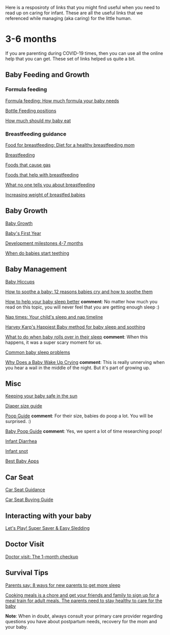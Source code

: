 Here is a resposiroty of links that you might find useful when you need to read up on caring for infant. These are all the useful links that we referenced while managing (aka caring) for the little human.

# 3-6 months
If you are parenting during COVID-19 times, then you can use all the online help that you can get. These set of links helped us quite a bit.

## Baby Feeding and Growth
### Formula feeding
[Formula feeding: How much formula your baby needs](https://www.babycenter.com/0_how-much-formula-your-baby-needs_9136.bc)

[Bottle Feeding positions](https://www.drbrownsbaby.com/bottle-feeding-positions-and-techniques/)

[How much should my baby eat](https://www.mylittlemoppet.com/how-much-should-a-baby-eat/)

### Breastfeeding guidance 
[Food for breastfeeding: Diet for a healthy breastfeeding mom](https://www.babycenter.com/0_diet-for-a-healthy-breastfeeding-mom_3565.bc)

[Breastfeeding](http://med.stanford.edu/newborns.html)

[Foods that cause gas](https://www.parents.com/baby/care/gas/gas-in-breastfed-babies/)

[Foods that help with breastfeeding](https://www.verywellfamily.com/foods-that-increase-breast-milk-supply-431598)

[What no one tells you about breastfeeding](https://blogs.webmd.com/womens-health/20180703/what-no-one-tells-you-about-breastfeeding)

[Increasing weight of breastfed babies](https://kellymom.com/health/growth/weight-gain_increase/)

## Baby Growth
[Baby Growth](https://www.babycenter.com/0_how-to-raise-a-happy-baby-and-child-birth-to-12-mo_1490882.bc?scid=iOS_MPBT_Referral)

[Baby's First Year](https://www.verywellfamily.com/babys-first-year-guide-4173867)

[Development milestones 4-7 months](https://www.babycenter.com/0_baby-milestones-1-to-6-months_1496585.bc?scid=iOS_MPBT_Referral#articlesection3)

[When do babies start teething](https://www.parents.com/baby/health/baby-teeth/when-do-babies-start-teething)

## Baby Management
[Baby Hiccups](https://www.healthline.com/health/childrens-health/newborn-hiccups)

[How to soothe a baby: 12 reasons babies cry and how to soothe them](https://www.babycenter.com/0_12-reasons-babies-cry-and-how-to-soothe-them_9790.bc)

[How to help your baby sleep better](https://www.babycenter.com/0_expert-sleep-strategies-for-babies_1445907.bc) **comment**: No matter how much you read on this topic, you will never feel that you are getting enough sleep :)

[Nap times: Your child's sleep and nap timeline](https://www.babycenter.com/0_your-childs-sleep-and-nap-timeline_10357001.bc)

[Harvey Karp's Happiest Baby method for baby sleep and soothing](https://www.babycenter.com/0_harvey-karps-happiest-baby-method-for-baby-sleep-and-soothin_10373838.bc)

[What to do when baby rolls over in their sleep](https://www.healthline.com/health/baby/baby-rolling-over-in-sleep) **comment**: When this happens, it was a super scary moment for us. 

[Common baby sleep problems](https://www.whattoexpect.com/first-year/baby-sleep-problems.aspx)

[Why Does a Baby Wake Up Crying](https://parenting.firstcry.com/articles/why-does-baby-wakes-up-crying/) **comment**: This is really unnerving when you hear a wail in the middle of the night. But it's part of growing up.

## Misc
[Keeping your baby safe in the sun](https://www.babycenter.com/0_how-to-keep-your-baby-safe-in-the-sun_421.bc)

[Diaper size guide](https://click.huggies-enews.com/?qs=870a2aa180e4556107d780ddaf78615fb6a8e15e9f78bc3638be45b32e1d018e6a6543e4b34bc6bd6cf117c681495a067c62cc786a0540f2e8163f67dcae37da)

[Poop Guide](https://www.parents.com/baby/diapers/dirty/the-scoop-on-poop-whats-normal-whats-not/) **comment**: For their size, babies do poop a lot. You will be surprised. :)

[Baby Poop Guide](https://www.thebump.com/a/baby-poop) **comment**: Yes, we spent a lot of time researching poop!

[Infant Diarrhea](https://www.webmd.com/parenting/baby/baby-diarrhea-causes-treatment)

[Infant snot](https://www.unitypoint.org/blankchildrens/article.aspx?id=93395b95-baac-4a22-b434-0db1fe54d1c0)

[Best Baby Apps](https://www.todaysparent.com/baby/6-must-have-apps-for-new-moms/)

## Car Seat
[Car Seat Guidance](https://www.nhtsa.gov/sites/nhtsa.dot.gov/files/documents/carseat-recommendations-for-children-by-age-size.pdf)

[Car Seat Buying Guide](https://thecarseatlady.com/car-seat-buying-guide/)

## Interacting with your baby
[Let's Play! Super Saver & Easy Sledding](https://www.babycenter.com/0_lets-play-super-saver-easy-sledding_1498428.bc)

## Doctor Visit
[Doctor visit: The 1-month checkup](https://www.babycenter.com/0_doctor-visit-the-1-month-checkup_6599.bc)

## Survival Tips
[Parents say: 8 ways for new parents to get more sleep](https://www.babycenter.com/0_parents-say-8-ways-for-new-parents-to-get-more-sleep_7750.bc)

[Cooking meals is a chore and get your friends and family to sign up for a meal train for adult meals. The parents need to stay healthy to care for the baby](https://www.mealtrain.com/)



**Note**: When in doubt, always consult your primary care provider regarding questions you have about postpartum needs, recovery for the mom and your baby.
